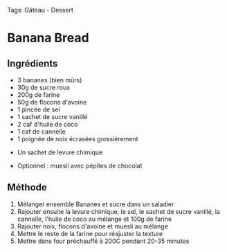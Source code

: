 Tags: Gâteau - Dessert 

# Banana Bread


## Ingrédients
   - 3 bananes (bien mûrs)
   - 30g de sucre roux
   - 200g de farine
   - 50g de flocons d'avoine
   - 1 pincée de sel
   - 1 sachet de sucre vanillé
   - 2 caf d'huile de coco
   - 1 caf de cannelle
   - 1 poignée de noix écrasées grossièrement
   * Un sachet de levure chimique
   - Optionnel : muesli avec pépites de chocolat


## Méthode
   1. Mélanger ensemble Bananes et sucre dans un saladier
   2. Rajouter ensuite la levure chimique, le sel, le sachet de sucre vanillé, la cannelle, l'huile de coco au mélange et 100g de farine
   3. Rajouter noix, flocons d'avoine et muesli au mélange
   4. Mettre le reste de la farine pour réajuster la texture
   5. Mettre dans four préchauffé à 200C pendant 20-35 minutes
